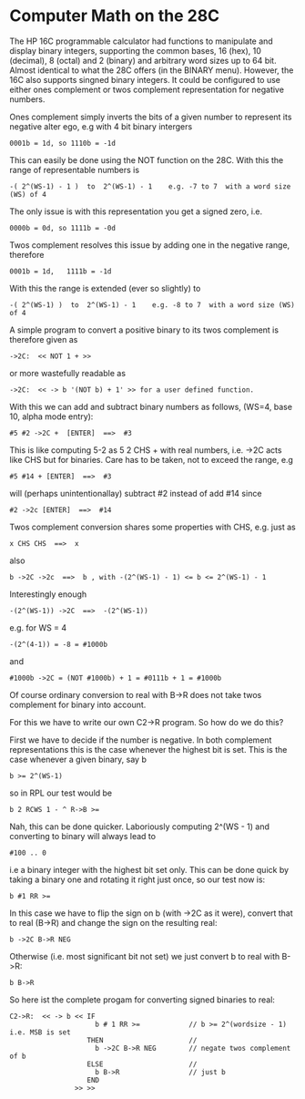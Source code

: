 
Computer Math  on the 28C
=========================

The HP 16C programmable calculator had functions to manipulate and display binary integers, supporting the common bases, 16 (hex), 10 (decimal), 8 (octal) and 2 (binary) and arbitrary word sizes up to 64 bit. Almost identical to what the 28C offers (in the BINARY menu). However, the 16C also supports singned binary integers. It could be configured to use either ones complement or twos complement representation for negative numbers.

Ones complement simply inverts the bits of a given number to represent its negative alter ego, e.g with 4 bit binary intergers

    0001b = 1d, so 1110b = -1d

This can easily be done using the NOT function on the 28C. With this the range of representable numbers is

    -( 2^(WS-1) - 1 )  to  2^(WS-1) - 1    e.g. -7 to 7  with a word size (WS) of 4

The only issue is with this representation you get a signed zero, i.e.

    0000b = 0d, so 1111b = -0d

Twos complement resolves this issue by adding one in the negative range, therefore

    0001b = 1d,   1111b = -1d

With this the range is extended (ever so slightly) to

    -( 2^(WS-1) )  to  2^(WS-1) - 1    e.g. -8 to 7  with a word size (WS) of 4
    
A simple program to convert a positive binary to its twos complement is therefore given as

    ->2C:  << NOT 1 + >>

or more wastefully readable as

    ->2C:  << -> b '(NOT b) + 1' >> for a user defined function.

With this we can add and subtract binary numbers as follows, (WS=4, base 10, alpha mode entry):

    #5 #2 ->2C +  [ENTER]  ==>  #3

This is like computing 5-2 as 5 2 CHS + with real numbers, i.e. ->2C acts like CHS but for binaries.
Care has to be taken, not to exceed the range, e.g

    #5 #14 + [ENTER]  ==>  #3

will (perhaps unintentionallay) subtract #2 instead of add #14 since

    #2 ->2c [ENTER]  ==>  #14

Twos complement conversion shares some properties with CHS, e.g. just as

    x CHS CHS  ==>  x

also

    b ->2C ->2c  ==>  b , with -(2^(WS-1) - 1) <= b <= 2^(WS-1) - 1
    
Interestingly enough

    -(2^(WS-1)) ->2C  ==>  -(2^(WS-1))

e.g. for WS = 4

    -(2^(4-1)) = -8 = #1000b

and

    #1000b ->2C = (NOT #1000b) + 1 = #0111b + 1 = #1000b




Of course ordinary conversion to real with B->R does not take twos complement for binary into account.

For this we have to write our own C2->R program. So how do we do this?

First we have to decide if the number is negative. In both complement representations this is the case whenever the highest bit is set. This is the case whenever a given binary, say b

    b >= 2^(WS-1)

so in RPL our test would be

    b 2 RCWS 1 - ^ R->B >=

Nah, this can be done quicker. Laboriously computing 2^(WS - 1) and converting to binary will always lead to

    #100 .. 0

i.e a binary integer with the highest bit set only. This can be done quick by taking a binary one and rotating it right just once, so our test now is:

    b #1 RR >=


In this case we have to flip the sign on b (with ->2C as it were), convert that to real (B->R) and change the sign on the resulting real:

    b ->2C B->R NEG

Otherwise (i.e. most significant bit not set) we just convert b to real with B->R:

    b B->R

So here ist the complete progam for converting signed binaries to real:

    C2->R:  << -> b << IF
                         b # 1 RR >=            // b >= 2^(wordsize - 1) i.e. MSB is set
                       THEN                     //
                         b ->2C B->R NEG        // negate twos complement of b
                       ELSE                     //
                         b B->R                 // just b
                       END
                    >> >>



